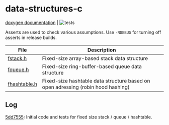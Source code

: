 # data-structures-c

[doxygen documentation](https://abxh.github.io/data-structures-c/)
 | ![tests](https://github.com/abxh/data-structures-c/actions/workflows/tests.yml/badge.svg?event=push)

Asserts are used to check various assumptions.
Use `-NDEBUG` for turning off asserts in release builds.

| **File**                                                                             | Description                                                                      |
|--------------------------------------------------------------------------------------|----------------------------------------------------------------------------------|
| [fstack.h](https://github.com/abxh/data-structures-c/blob/main/lib/fstack.h)         | Fixed-size array-based stack data structure                                      |
| [fqueue.h](https://github.com/abxh/data-structures-c/blob/main/lib/fqueue.h)         | Fixed-size ring-buffer-based queue data structure                                |
| [fhashtable.h](https://github.com/abxh/data-structures-c/blob/main/lib/fhashtable.h) | Fixed-size hashtable data structure based on open adressing (robin hood hashing) |

## Log

[5dd7555](https://github.com/abxh/data-structures-c/tree/5dd7555ac5e5312b42a5a2509fc0edee95acd621): Initial code and tests for fixed size stack / queue / hashtable.
